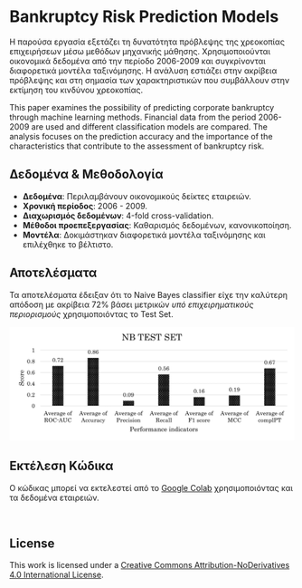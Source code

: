 # Bankruptcy Risk Prediction Models

Η παρούσα εργασία εξετάζει τη δυνατότητα πρόβλεψης της χρεοκοπίας επιχειρήσεων μέσω μεθόδων μηχανικής μάθησης. Χρησιμοποιούνται οικονομικά δεδομένα από την περίοδο 2006-2009 και συγκρίνονται διαφορετικά μοντέλα ταξινόμησης. Η ανάλυση εστιάζει στην ακρίβεια πρόβλεψης και στη σημασία των χαρακτηριστικών που συμβάλλουν στην εκτίμηση του κινδύνου χρεοκοπίας.

This paper examines the possibility of predicting corporate bankruptcy through machine learning methods. Financial data from the period 2006-2009 are used and different classification models are compared. The analysis focuses on the prediction accuracy and the importance of the characteristics that contribute to the assessment of bankruptcy risk.

## Δεδομένα & Μεθοδολογία
- **Δεδομένα**: Περιλαμβάνουν οικονομικούς δείκτες εταιρειών.
- **Χρονική περίοδος**: 2006 - 2009.
- **Διαχωρισμός δεδομένων**: 4-fold cross-validation.
- **Μέθοδοι προεπεξεργασίας**: Καθαρισμός δεδομένων, κανονικοποίηση.
- **Μοντέλα**: Δοκιμάστηκαν διαφορετικά μοντέλα ταξινόμησης και επιλέχθηκε το βέλτιστο.

## Αποτελέσματα
Τα αποτελέσματα έδειξαν ότι το Naive Bayes classifier είχε την καλύτερη απόδοση με ακρίβεια 72% βάσει μετρικών *υπό επιχειρηματικούς περιορισμούς* χρησιμοποιόντας το Test Set.

![](img/nb.png)

## Εκτέλεση Κώδικα
Ο κώδικας μπορεί να εκτελεστεί από το [Google Colab](https://colab.research.google.com/) χρησιμοποιόντας και τα δεδομένα εταιρειών.


</br>

## License  
This work is licensed under a [Creative Commons Attribution-NoDerivatives 4.0 International License](https://creativecommons.org/licenses/by-nd/4.0/).
